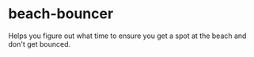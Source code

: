 # beach-bouncer
Helps you figure out what time to ensure you get a spot at the beach and don't get bounced. 
